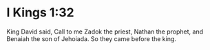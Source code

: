 # I Kings 1:32

King David said, Call to me Zadok the priest, Nathan the prophet, and Benaiah the son of Jehoiada. So they came before the king.
